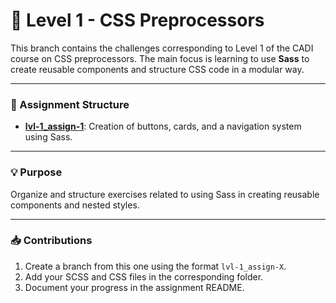 # 🚀 Level 1 - CSS Preprocessors

This branch contains the challenges corresponding to Level 1 of the CADI course on CSS preprocessors. The main focus is learning to use **Sass** to create reusable components and structure CSS code in a modular way.

---

### 📂 Assignment Structure
- [**lvl-1_assign-1**](https://github.com/OSC4R-445/css-preprocessors-Cadif1/blob/lvl-1_assign-1/README.en.md): Creation of buttons, cards, and a navigation system using Sass.

---

### 💡 Purpose
Organize and structure exercises related to using Sass in creating reusable components and nested styles.

---

### 📥 Contributions
1. Create a branch from this one using the format `lvl-1_assign-X`.
2. Add your SCSS and CSS files in the corresponding folder.
3. Document your progress in the assignment README.
